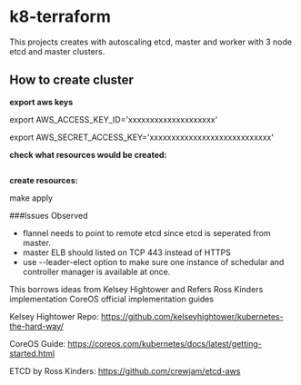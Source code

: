 # k8-terraform
This projects creates with autoscaling etcd, master and worker with 3 node etcd and master clusters. 


## How to create cluster
**export aws keys**

export AWS_ACCESS_KEY_ID='xxxxxxxxxxxxxxxxxxxx'

export AWS_SECRET_ACCESS_KEY='xxxxxxxxxxxxxxxxxxxxxxxxxxxx'

**check what resources would be created:**

```make plan
```

**create resources:**

make apply


###Issues Observed

* flannel needs to point to remote etcd since etcd is seperated from master.
* master ELB should listed on TCP 443 instead of HTTPS
* use --leader-elect option to make sure one instance of schedular and controller manager is available at once.



This borrows ideas from Kelsey Hightower and Refers Ross Kinders implementation CoreOS official implementation guides

Kelsey Hightower Repo:
https://github.com/kelseyhightower/kubernetes-the-hard-way/

CoreOS Guide: 
https://coreos.com/kubernetes/docs/latest/getting-started.html

ETCD by Ross Kinders: 
https://github.com/crewjam/etcd-aws
